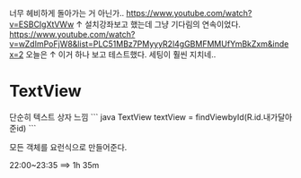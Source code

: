 너무 헤비하게 돌아가는 거 아닌가..
https://www.youtube.com/watch?v=ESBCIgXtVWw
↑ 설치강좌보고 했는데 그냥 기다림의 연속이었다.
https://www.youtube.com/watch?v=wZdImPoFjW8&list=PLC51MBz7PMyyyR2l4gGBMFMMUfYmBkZxm&index=2
오늘은 ↑ 이거 하나 보고 테스트했다.
세팅이 훨씬 지치네..

<h1> TextView </h1>
단순히 텍스트 상자 느낌
``` java
TextView textView = findViewbyId(R.id.내가달아준id)
```

모든 객체를 요런식으로 만들어준다.

22:00~23:35 ==> 1h 35m
